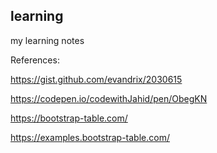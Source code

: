## learning
my learning notes

References:

https://gist.github.com/evandrix/2030615

https://codepen.io/codewithJahid/pen/ObegKN

https://bootstrap-table.com/

https://examples.bootstrap-table.com/
